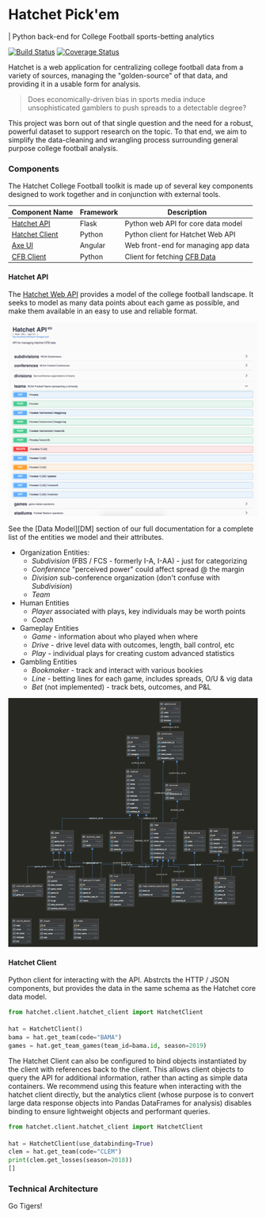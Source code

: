 # Hatchet Pick'em
| Python back-end for College Football sports-betting analytics

[![Build Status](https://travis-ci.org/exleym/Hatchet.svg?branch=master)](https://travis-ci.org/exleym/Hatchet)
[![Coverage Status](https://coveralls.io/repos/github/exleym/Hatchet/badge.svg?branch=master)](https://coveralls.io/github/exleym/Hatchet?branch=master)

Hatchet is a web application for centralizing college football data from 
a variety of sources, managing the "golden-source" of that data, and providing 
it in a usable form for analysis. 

> Does economically-driven bias in sports media induce unsophisticated gamblers 
> to push spreads to a detectable degree?

This project was born out of that single question and the need for a robust, 
powerful dataset to support research on the topic. To that end, we aim to 
simplify the data-cleaning and wrangling process surrounding general purpose 
college football analysis. 

### Components

The Hatchet College Football toolkit is made up of several key components 
designed to work together and in conjunction with external tools. 


| Component Name       | Framework | Description                              |
| -------------------- | --------- | ---------------------------------------- |
| [Hatchet API][H1]    | Flask     | Python web API for core data model       |
| [Hatchet Client][H2] | Python    | Python client for Hatchet Web API        |
| [Axe UI][H3]         | Angular   | Web front-end for managing app data      |
| [CFB Client][H4]     | Python    | Client for fetching [CFB Data][CFBD]     |
 
#### Hatchet API
The [Hatchet Web API][H1] provides a model of the college football landscape. 
It seeks to model as many data points about each game as possible, and make 
them available in an easy to use and reliable format. 

![Swagger](docs/static/swagger.png)

See the [Data Model][DM] section of our full documentation for a complete list 
of the entities we model and their attributes.

* Organization Entities:
  * *Subdivision* (FBS / FCS - formerly I-A, I-AA) - just for categorizing
  * *Conference* "perceived power" could affect spread @ the margin
  * *Division* sub-conference organization (don't confuse with *Subdivision*)
  * *Team* 
* Human Entities
  * *Player* associated with plays, key individuals may be worth points
  * *Coach*
* Gameplay Entities
  * *Game* - information about who played when where
  * *Drive* - drive level data with outcomes, length, ball control, etc
  * *Play* - individual plays for creating custom advanced statistics
* Gambling Entities
  * *Bookmaker* - track and interact with various bookies
  * *Line* - betting lines for each game, includes spreads, O/U & vig data
  * *Bet* (not implemented) - track bets, outcomes, and P&L
  
![Schema-Diagram](docs/static/schema-diagram.png)

#### Hatchet Client
Python client for interacting with the API. Abstrcts the HTTP / JSON 
components, but provides the data in the same schema as the Hatchet core data 
model.

```python
from hatchet.client.hatchet_client import HatchetClient

hat = HatchetClient()
bama = hat.get_team(code="BAMA")
games = hat.get_team_games(team_id=bama.id, season=2019)
```

The Hatchet Client can also be configured to bind objects instantiated by the 
client with references back to the client. This allows client objects to 
query the API for additional information, rather than acting as simple data 
containers. We recommend using this feature when interacting with the 
hatchet client directly, but the analytics client (whose purpose is to convert 
large data response objects into Pandas DataFrames for analysis) disables 
binding to ensure lightweight objects and performant queries.

```python
from hatchet.client.hatchet_client import HatchetClient

hat = HatchetClient(use_databinding=True)
clem = hat.get_team(code="CLEM")
print(clem.get_losses(season=2018))
[]
```

### Technical Architecture
 

Go Tigers!


[ESPN-API]: http://www.espn.com/apis/devcenter/overview.html#api-consumer-tiers
[REDDIT-PLAYDUMP]: https://www.reddit.com/r/CFBAnalysis/comments/6htfc6/play_by_play_data_dump_20012016/
[REDDIT-CFBANALYSIS]: https://www.reddit.com/r/CFBAnalysis/
[CFBD]: https://api.collegefootballdata.com/api/docs/?url=/api-docs.json#/
[SWAGGER]: http://localhost:5000/api/v1/


[H1]: http://localhost:5000/api/v1
[H2]: #
[h3]: http://localhost:4200/
[h4]: #
